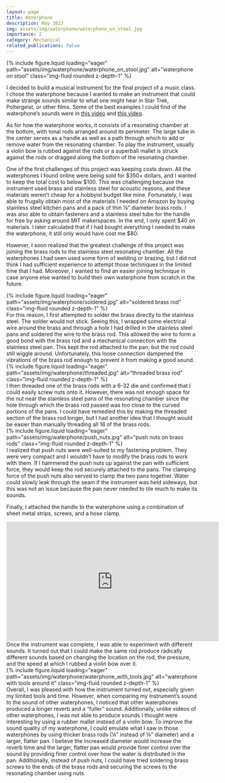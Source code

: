 ```yaml
---
layout: page
title: Waterphone
description: May 2023
img: assets/img/waterphone/waterphone_on_stool.jpg
importance: 2
category: Mechanical
related_publications: false
---
```



<div class="row justify-content-center">
    <div class="col-sm-5">
        {% include figure.liquid loading="eager" path="assets/img/waterphone/waterphone_on_stool.jpg" alt="waterphone on stool" class="img-fluid rounded z-depth-1" %}
    </div>
</div>

I decided to build a musical instrument for the final project of a music class. I chose the waterphone because I wanted to make an instrument that could make strange sounds similar to what one might hear in Star Trek, Poltergeist, or other films. Some of the best examples I could find of the waterphone’s sounds were in [this video](https://www.youtube.com/watch?v=9d1yDCWicf0&ab_channel=LatiDesign1) and [this video](https://www.youtube.com/watch?v=foSJstDFDfg&ab_channel=ToddBarton).

As for how the waterphone works, it consists of a resonating chamber at the bottom, with tonal rods arranged around its perimeter. The large tube in the center serves as a handle as well as a path through which to add or remove water from the resonating chamber. To play the instrument, usually a violin bow is rubbed against the rods or a superball mallet is struck against the rods or dragged along the bottom of the resonating chamber.

One of the first challenges of this project was keeping costs down. All the waterphones I found online were being sold for \$350+ dollars, and I wanted to keep the total cost to below \$100. This was challenging because the instrument used brass and stainless steel for acoustic reasons, and these materials weren’t cheap for a hobbyist budget like mine. Fortunately, I was able to frugally obtain most of the materials I needed on Amazon by buying stainless steel kitchen pans and a pack of thin ⅛” diameter brass rods. I was also able to obtain fasteners and a stainless steel tube for the handle for free by asking around MIT makerspaces. In the end, I only spent \$40 on materials. I later calculated that if I had bought everything I needed to make the waterphone, it still only would have cost me \$80. 

However, I soon realized that the greatest challenge of this project was joining the brass rods to the stainless steel resonating chamber. All the waterphones I had seen used some form of welding or brazing, but I did not think I had sufficient experience to attempt those techniques in the limited time that I had. Moreover, I wanted to find an easier joining technique in case anyone else wanted to build their own waterphone from scratch in the future.

<div class="row justify-content-center">
    <div class="col-sm-4 mt-3">
        {% include figure.liquid loading="eager" path="assets/img/waterphone/soldered.jpg" alt="soldered brass rod" class="img-fluid rounded z-depth-1" %}
    </div>
</div>
For this reason, I first attempted to solder the brass directly to the stainless steel. The solder would not stick. Seeing this, I wrapped some electrical wire around the brass and through a hole I had drilled in the stainless steel pans and soldered the wire to the brass rod. This allowed the wire to form a good bond with the brass rod and a mechanical connection with the stainless steel pan. This kept the rod attached to the pan, but the rod could still wiggle around. Unfortunately, this loose connection dampened the vibrations of the brass rod enough to prevent it from making a good sound.

<div class="row justify-content-center">
    <div class="col-sm-6 mt-3">
        {% include figure.liquid loading="eager" path="assets/img/waterphone/threaded.jpg" alt="threaded brass rod" class="img-fluid rounded z-depth-1" %}
    </div>
</div>
I then threaded one of the brass rods with a 6-32 die and confirmed that I could easily screw nuts onto it. However, there was not enough space for the nut near the stainless steel pans of the resonating chamber since the hole through which the brass rod passed was too close to the curved portions of the pans. I could have remedied this by making the threaded section of the brass rod longer, but I had another idea that I thought would be easier than manually threading all 16 of the brass rods.

<div class="row justify-content-center">
    <div class="col-sm-6 mt-3">
        {% include figure.liquid loading="eager" path="assets/img/waterphone/push_nuts.jpg" alt="push nuts on brass rods" class="img-fluid rounded z-depth-1" %}
    </div>
</div>
I realized that push nuts were well-suited to my fastening problem. They were very compact and I wouldn’t have to modify the brass rods to work with them. If I hammered the push nuts up against the pan with sufficient force, they would keep the rod securely attached to the pans. The clamping force of the push nuts also served to clamp the two pans together. Water could slowly leak through the seam if the instrument was held sideways, but this was not an issue because the pan never needed to tile much to make its sounds.

Finally, I attached the handle to the waterphone using a combination of sheet metal strips, screws, and a hose clamp.

<div class="embed-responsive embed-responsive-16by9 mt-4 mb-3">
    <iframe width="560" height="315" src="https://www.youtube.com/embed/X2hIwaAEe2Y?si=1j8XzRZV8cNTvdcp" title="YouTube video player" frameborder="0" allow="accelerometer; autoplay; clipboard-write; encrypted-media; gyroscope; picture-in-picture; web-share" referrerpolicy="strict-origin-when-cross-origin" allowfullscreen></iframe>
</div>
Once the instrument was complete, I was able to experiment with different sounds. It turned out that I could make the same rod produce radically different sounds based on changing the location on the rod, the pressure, and the speed at which I rubbed a violin bow over it.

<div class="row justify-content-center">
    <div class="col-sm-12 mt-3">
        {% include figure.liquid loading="eager" path="assets/img/waterphone/waterphone_with_tools.jpg" alt="waterphone with tools around it" class="img-fluid rounded z-depth-1" %}
    </div>
</div>
Overall, I was pleased with how the instrument turned out, especially given my limited tools and time. However, when comparing my instrument’s sound to the sound of other waterphones, I noticed that other waterphones produced a longer reverb and a “fuller” sound. Additionally, unlike videos of other waterphones, I was not able to produce sounds I thought were interesting by using a rubber mallet instead of a violin bow. To improve the sound quality of my waterphone, I could emulate what I saw in those waterphones by using thicker brass rods (¼” instead of ⅛” diameter) and a larger, flatter pan. I believe the increased diameter would increase the reverb time and the larger, flatter pan would provide finer control over the sound by providing finer control over how the water is distributed in the pan. Additionally, instead of push nuts, I could have tried soldering brass screws to the ends of the brass rods and securing the screws to the resonating chamber using nuts. 


